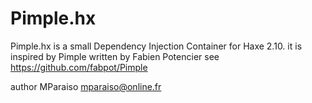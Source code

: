 Pimple.hx
=========

Pimple.hx is a small Dependency Injection Container for Haxe 2.10.
it is inspired by Pimple written by Fabien Potencier
see https://github.com/fabpot/Pimple

author MParaiso <mparaiso@online.fr>